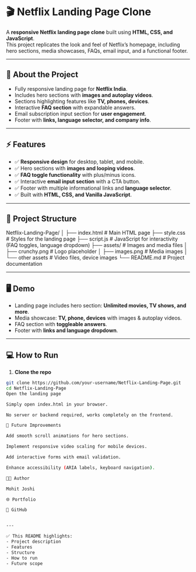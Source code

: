 # 🎬 Netflix Landing Page Clone

A **responsive Netflix landing page clone** built using **HTML, CSS, and JavaScript**.  
This project replicates the look and feel of Netflix’s homepage, including hero sections, media showcases, FAQs, email input, and a functional footer.

---

## 📌 About the Project
- Fully responsive landing page for **Netflix India**.  
- Includes hero sections with **images and autoplay videos**.  
- Sections highlighting features like **TV, phones, devices**.  
- Interactive **FAQ section** with expandable answers.  
- Email subscription input section for **user engagement**.  
- Footer with **links, language selector, and company info**.  

---

## ⚡ Features
- ✅ **Responsive design** for desktop, tablet, and mobile.  
- ✅ Hero sections with **images and looping videos**.  
- ✅ **FAQ toggle functionality** with plus/minus icons.  
- ✅ Interactive **email input section** with a CTA button.  
- ✅ Footer with multiple informational links and **language selector**.  
- ✅ Built with **HTML, CSS, and Vanilla JavaScript**.  

---

## 📂 Project Structure
Netflix-Landing-Page/
│
├── index.html # Main HTML page
├── style.css # Styles for the landing page
├── script.js # JavaScript for interactivity (FAQ toggles, language dropdown)
├── assets/ # Images and media files
│ ├── crunchy.png # Logo placeholder
│ ├── images.png # Media images
│ └── other assets # Video files, device images
└── README.md # Project documentation


---

## 🖥️ Demo
- Landing page includes hero section: **Unlimited movies, TV shows, and more**.  
- Media showcase: **TV, phone, devices** with images & autoplay videos.  
- FAQ section with **toggleable answers**.  
- Footer with **links and language dropdown**.  

---

## 💻 How to Run
1. **Clone the repo**
```bash
git clone https://github.com/your-username/Netflix-Landing-Page.git
cd Netflix-Landing-Page
Open the landing page

Simply open index.html in your browser.

No server or backend required, works completely on the frontend.

📌 Future Improvements

Add smooth scroll animations for hero sections.

Implement responsive video scaling for mobile devices.

Add interactive forms with email validation.

Enhance accessibility (ARIA labels, keyboard navigation).

👨‍💻 Author

Mohit Joshi

🌐 Portfolio

🐙 GitHub


---

✅ This README highlights:  
- Project description  
- Features  
- Structure  
- How to run  
- Future scope  


